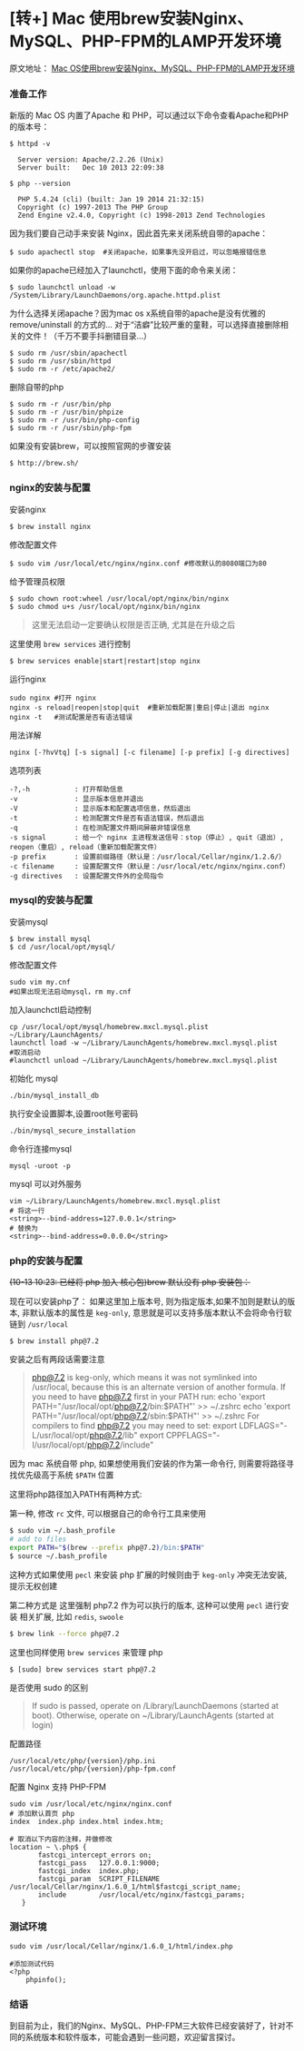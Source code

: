 # [转+] Mac 使用brew安装Nginx、MySQL、PHP-FPM的LAMP开发环境

原文地址： [Mac OS使用brew安装Nginx、MySQL、PHP-FPM的LAMP开发环境](http://tabalt.net/blog/install-nginx-mysql-php-fpm-by-brew-on-mac/)

### 准备工作

新版的 Mac OS 内置了Apache 和 PHP，可以通过以下命令查看Apache和PHP的版本号：


```
$ httpd -v

  Server version: Apache/2.2.26 (Unix)
  Server built:   Dec 10 2013 22:09:38

$ php --version

  PHP 5.4.24 (cli) (built: Jan 19 2014 21:32:15)
  Copyright (c) 1997-2013 The PHP Group
  Zend Engine v2.4.0, Copyright (c) 1998-2013 Zend Technologies
```

因为我们要自己动手来安装 Nginx，因此首先来关闭系统自带的apache：

```
$ sudo apachectl stop  #关闭apache，如果事先没开启过，可以忽略报错信息
```

如果你的apache已经加入了launchctl，使用下面的命令来关闭：

```
$ sudo launchctl unload -w /System/Library/LaunchDaemons/org.apache.httpd.plist
```

为什么选择关闭apache？因为mac os x系统自带的apache是没有优雅的remove/uninstall 的方式的… 对于“洁癖”比较严重的童鞋，可以选择直接删除相关的文件！（千万不要手抖删错目录…）

```
$ sudo rm /usr/sbin/apachectl
$ sudo rm /usr/sbin/httpd
$ sudo rm -r /etc/apache2/
```

删除自带的php

```
$ sudo rm -r /usr/bin/php
$ sudo rm -r /usr/bin/phpize
$ sudo rm -r /usr/bin/php-config
$ sudo rm -r /usr/sbin/php-fpm
```

如果没有安装brew，可以按照官网的步骤安装

```
$ http://brew.sh/
```

### nginx的安装与配置

安装nginx

```
$ brew install nginx
```

修改配置文件

```
$ sudo vim /usr/local/etc/nginx/nginx.conf #修改默认的8080端口为80
```

给予管理员权限

```
$ sudo chown root:wheel /usr/local/opt/nginx/bin/nginx
$ sudo chmod u+s /usr/local/opt/nginx/bin/nginx
```

> 这里无法启动一定要确认权限是否正确, 尤其是在升级之后

这里使用 `brew services` 进行控制

```
$ brew services enable|start|restart|stop nginx
```

运行nginx

```
sudo nginx #打开 nginx
nginx -s reload|reopen|stop|quit  #重新加载配置|重启|停止|退出 nginx
nginx -t   #测试配置是否有语法错误
```

用法详解

```
nginx [-?hvVtq] [-s signal] [-c filename] [-p prefix] [-g directives]
```

选项列表

```
-?,-h           : 打开帮助信息
-v              : 显示版本信息并退出
-V              : 显示版本和配置选项信息，然后退出
-t              : 检测配置文件是否有语法错误，然后退出
-q              : 在检测配置文件期间屏蔽非错误信息
-s signal       : 给一个 nginx 主进程发送信号：stop（停止）, quit（退出）, reopen（重启）, reload（重新加载配置文件）
-p prefix       : 设置前缀路径（默认是：/usr/local/Cellar/nginx/1.2.6/）
-c filename     : 设置配置文件（默认是：/usr/local/etc/nginx/nginx.conf）
-g directives   : 设置配置文件外的全局指令
```

### mysql的安装与配置

安装mysql

```
$ brew install mysql
$ cd /usr/local/opt/mysql/
```

修改配置文件

```
sudo vim my.cnf
#如果出现无法启动mysql，rm my.cnf 
```

加入launchctl启动控制

```
cp /usr/local/opt/mysql/homebrew.mxcl.mysql.plist ~/Library/LaunchAgents/
launchctl load -w ~/Library/LaunchAgents/homebrew.mxcl.mysql.plist
#取消启动
#launchctl unload ~/Library/LaunchAgents/homebrew.mxcl.mysql.plist
```

初始化 mysql

```
./bin/mysql_install_db 
```

执行安全设置脚本,设置root账号密码

```
./bin/mysql_secure_installation
```

命令行连接mysql

```
mysql -uroot -p
```

mysql 可以对外服务

```
vim ~/Library/LaunchAgents/homebrew.mxcl.mysql.plist
# 将这一行
<string>--bind-address=127.0.0.1</string>
# 替换为
<string>--bind-address=0.0.0.0</string>
```

### php的安装与配置

~~(10-13 10:23: 已经将 php 加入 核心包)brew 默认没有 php 安装包：~~


现在可以安装php了：
如果这里加上版本号, 则为指定版本,如果不加则是默认的版本, 非默认版本的属性是 `keg-only`, 意思就是可以支持多版本默认不会将命令行软链到 `/usr/local`

```
$ brew install php@7.2
```

安装之后有两段话需要注意

> php@7.2 is keg-only, which means it was not symlinked into /usr/local,
because this is an alternate version of another formula.
If you need to have php@7.2 first in your PATH run:
  echo 'export PATH="/usr/local/opt/php@7.2/bin:\$PATH"' >> ~/.zshrc
  echo 'export PATH="/usr/local/opt/php@7.2/sbin:\$PATH"' >> ~/.zshrc
> For compilers to find php@7.2 you may need to set:
  export LDFLAGS="-L/usr/local/opt/php@7.2/lib"
  export CPPFLAGS="-I/usr/local/opt/php@7.2/include"


因为 mac 系统自带 php, 如果想使用我们安装的作为第一命令行, 则需要将路径寻找优先级高于系统 `$PATH` 位置

这里将php路径加入PATH有两种方式:

第一种, 修改 `rc` 文件, 可以根据自己的命令行工具来使用

```sh
$ sudo vim ~/.bash_profile	
# add to files
export PATH="$(brew --prefix php@7.2)/bin:$PATH"
$ source ~/.bash_profile
```
这种方式如果使用 `pecl` 来安装 php 扩展的时候则由于 `keg-only` 冲突无法安装, 提示无权创建


第二种方式是
这里强制 php7.2 作为可以执行的版本, 这种可以使用 `pecl` 进行安装 相关扩展, 比如 `redis`, `swoole`

```sh
$ brew link --force php@7.2
```


这里也同样使用 `brew services` 来管理 php
```
$ [sudo] brew services start php@7.2
```

是否使用 sudo 的区别
> If sudo is passed, operate on /Library/LaunchDaemons (started at boot).
Otherwise, operate on ~/Library/LaunchAgents (started at login)

配置路径

```
/usr/local/etc/php/{version}/php.ini
/usr/local/etc/php/{version}/php-fpm.conf
```

配置 Nginx 支持 PHP-FPM

```
sudo vim /usr/local/etc/nginx/nginx.conf	
# 添加默认首页 php
index  index.php index.html index.htm;

# 取消以下内容的注释，并做修改
location ~ \.php$ {
       fastcgi_intercept_errors on;
       fastcgi_pass   127.0.0.1:9000;
       fastcgi_index  index.php;
       fastcgi_param  SCRIPT_FILENAME  /usr/local/Cellar/nginx/1.6.0_1/html$fastcgi_script_name;
       include        /usr/local/etc/nginx/fastcgi_params;
   }
```

### 测试环境

```
sudo vim /usr/local/Cellar/nginx/1.6.0_1/html/index.php

#添加测试代码
<?php 
	phpinfo();
```

### 结语

到目前为止，我们的Nginx、MySQL、PHP-FPM三大软件已经安装好了，针对不同的系统版本和软件版本，可能会遇到一些问题，欢迎留言探讨。

